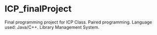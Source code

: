 # ICP_finalProject
Final programming project for ICP Class. Paired programming. Language used: Java/C++. Library Management System.
